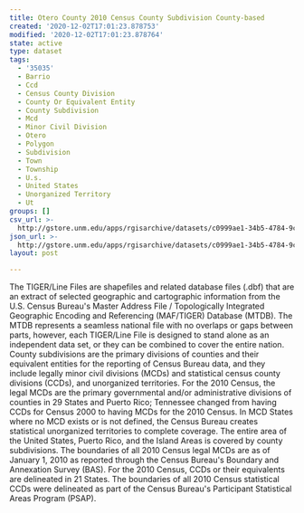 ```yaml
---
title: Otero County 2010 Census County Subdivision County-based
created: '2020-12-02T17:01:23.878753'
modified: '2020-12-02T17:01:23.878764'
state: active
type: dataset
tags:
  - '35035'
  - Barrio
  - Ccd
  - Census County Division
  - County Or Equivalent Entity
  - County Subdivision
  - Mcd
  - Minor Civil Division
  - Otero
  - Polygon
  - Subdivision
  - Town
  - Township
  - U.s.
  - United States
  - Unorganized Territory
  - Ut
groups: []
csv_url: >-
  http://gstore.unm.edu/apps/rgisarchive/datasets/c0999ae1-34b5-4784-9cac-dffac25a7843/tl_2010_35035_cousub10.derived.csv
json_url: >-
  http://gstore.unm.edu/apps/rgisarchive/datasets/c0999ae1-34b5-4784-9cac-dffac25a7843/tl_2010_35035_cousub10.derived.json
layout: post

---
```

The TIGER/Line Files are shapefiles and related database files (.dbf) that are an extract of selected geographic and cartographic information from the U.S. Census Bureau's Master Address File / Topologically Integrated Geographic Encoding and Referencing (MAF/TIGER) Database (MTDB).  The MTDB represents a seamless national file with no overlaps or gaps between parts, however, each TIGER/Line File is designed to stand alone as an independent data set, or they can be combined to cover the entire nation.  County subdivisions are the primary divisions of counties and their equivalent entities for the reporting of Census Bureau data, and they include legally minor civil divisions (MCDs) and statistical census county divisions (CCDs), and unorganized territories.  For the 2010 Census, the legal MCDs are the primary governmental and/or administrative divisions of counties in 29 States and Puerto Rico; Tennessee changed from having CCDs for Census 2000 to having MCDs for the 2010 Census.  In MCD States where no MCD exists or is not defined, the Census Bureau creates statistical unorganized territories to complete coverage.  The entire area of the United States, Puerto Rico, and the Island Areas is covered by county subdivisions.  The boundaries of all 2010 Census legal MCDs are as of January 1, 2010 as reported through the Census Bureau's Boundary and Annexation Survey (BAS).  For the 2010 Census, CCDs or their equivalents are delineated in 21 States.  The boundaries of all 2010 Census statistical CCDs were delineated as part of the Census Bureau's Participant Statistical Areas Program (PSAP).  

